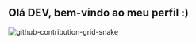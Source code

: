 ## Olá DEV, bem-vindo ao meu perfil :)

![github-contribution-grid-snake](https://user-images.githubusercontent.com/125514783/228630061-a6a4b795-7d8f-4d19-9728-f482bf35b96c.svg)
